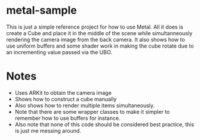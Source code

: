 # metal-sample
This is just a simple reference project for how to use Metal. All it does is create a Cube and place it in the middle of the scene while 
simultanneously rendering the camera image from the back camera. It also shows how to use uniform buffers and some shader work in making the cube rotate due to an incrementing value passed via the UBO.

Notes 
====
* Uses ARKit to obtain the camera image 
* Shows how to construct a cube manually 
* Also shows how to render multiple items simultaneously. 
* Note that there are some wrapper classes to make it simpler to remember how to use buffers for instance. 
* Also note that none of this code should be considered best practice, this is just me messing around. 
